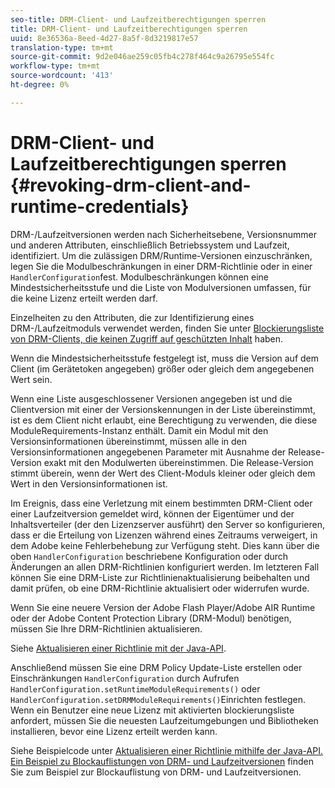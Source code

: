 ```yaml
---
seo-title: DRM-Client- und Laufzeitberechtigungen sperren
title: DRM-Client- und Laufzeitberechtigungen sperren
uuid: 8e36536a-8eed-4d27-8a5f-8d3219817e57
translation-type: tm+mt
source-git-commit: 9d2e046ae259c05fb4c278f464c9a26795e554fc
workflow-type: tm+mt
source-wordcount: '413'
ht-degree: 0%

---
```



# DRM-Client- und Laufzeitberechtigungen sperren {#revoking-drm-client-and-runtime-credentials}

DRM-/Laufzeitversionen werden nach Sicherheitsebene, Versionsnummer und anderen Attributen, einschließlich Betriebssystem und Laufzeit, identifiziert. Um die zulässigen DRM/Runtime-Versionen einzuschränken, legen Sie die Modulbeschränkungen in einer DRM-Richtlinie oder in einer `HandlerConfiguration`fest. Modulbeschränkungen können eine Mindestsicherheitsstufe und die Liste von Modulversionen umfassen, für die keine Lizenz erteilt werden darf.

Einzelheiten zu den Attributen, die zur Identifizierung eines DRM-/Laufzeitmoduls verwendet werden, finden Sie unter [Blockierungsliste von DRM-Clients, die keinen Zugriff auf geschützten Inhalt](../../protecting-content/introduction/usage-rules/runtime-application-restrictions/blocklist-drm-clients.md) haben.

Wenn die Mindestsicherheitsstufe festgelegt ist, muss die Version auf dem Client (im Gerätetoken angegeben) größer oder gleich dem angegebenen Wert sein.

Wenn eine Liste ausgeschlossener Versionen angegeben ist und die Clientversion mit einer der Versionskennungen in der Liste übereinstimmt, ist es dem Client nicht erlaubt, eine Berechtigung zu verwenden, die diese ModuleRequirements-Instanz enthält. Damit ein Modul mit den Versionsinformationen übereinstimmt, müssen alle in den Versionsinformationen angegebenen Parameter mit Ausnahme der Release-Version exakt mit den Modulwerten übereinstimmen. Die Release-Version stimmt überein, wenn der Wert des Client-Moduls kleiner oder gleich dem Wert in den Versionsinformationen ist.

Im Ereignis, dass eine Verletzung mit einem bestimmten DRM-Client oder einer Laufzeitversion gemeldet wird, können der Eigentümer und der Inhaltsverteiler (der den Lizenzserver ausführt) den Server so konfigurieren, dass er die Erteilung von Lizenzen während eines Zeitraums verweigert, in dem Adobe keine Fehlerbehebung zur Verfügung steht. Dies kann über die oben `HandlerConfiguration` beschriebene Konfiguration oder durch Änderungen an allen DRM-Richtlinien konfiguriert werden. Im letzteren Fall können Sie eine DRM-Liste zur Richtlinienaktualisierung beibehalten und damit prüfen, ob eine DRM-Richtlinie aktualisiert oder widerrufen wurde.

Wenn Sie eine neuere Version der Adobe Flash Player/Adobe AIR Runtime oder der Adobe Content Protection Library (DRM-Modul) benötigen, müssen Sie Ihre DRM-Richtlinien aktualisieren.

Siehe [Aktualisieren einer Richtlinie mit der Java-API](../../protecting-content/working-policies-overview/updating-policy-using-java-api.md).

Anschließend müssen Sie eine DRM Policy Update-Liste erstellen oder Einschränkungen `HandlerConfiguration` durch Aufrufen `HandlerConfiguration.setRuntimeModuleRequirements()` oder `HandlerConfiguration.setDRMModuleRequirements()`Einrichten festlegen. Wenn ein Benutzer eine neue Lizenz mit aktivierten blockierungsliste anfordert, müssen Sie die neuesten Laufzeitumgebungen und Bibliotheken installieren, bevor eine Lizenz erteilt werden kann.

Siehe Beispielcode unter [Aktualisieren einer Richtlinie mithilfe der Java-API. Ein Beispiel zu Blockauflistungen von DRM- und Laufzeitversionen](../../protecting-content/working-policies-overview/updating-policy-using-java-api.md) finden Sie zum Beispiel zur Blockauflistung von DRM- und Laufzeitversionen.
